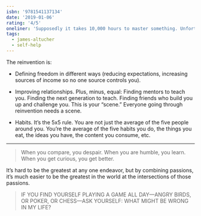```yaml
---
isbn: '9781541137134'
date: '2019-01-06'
rating: '4/5'
oneliner: 'Supposedly it takes 10,000 hours to master something. Unfortunately, most people spend 10,000 hours trying to be jerks to others.'
tags:
  - james-altucher
  - self-help
---
```


The reinvention is:

- ​Defining freedom in different ways (reducing expectations, increasing sources of income so no one source controls you).

- ​Improving relationships. Plus, minus, equal: Finding mentors to teach you. Finding the next generation to teach. Finding friends who build you up and challenge you. This is your “scene.” Everyone going through reinvention needs a scene.

- ​Habits. It’s the 5x5 rule. You are not just the average of the five people around you. You’re the average of the five habits you do, the things you eat, the ideas you have, the content you consume, etc.

---

> When you compare, you despair. When you are humble, you learn. When you get curious, you get better.

It’s hard to be the greatest at any one endeavor, but by combining passions, it’s much easier to be the greatest in the world at the intersections of those passions.

> IF YOU FIND YOURSELF PLAYING A GAME ALL DAY—ANGRY BIRDS, OR POKER, OR CHESS—ASK YOURSELF: WHAT MIGHT BE WRONG IN MY LIFE?

